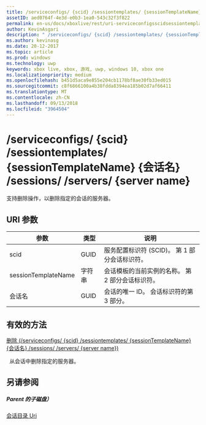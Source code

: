 ```yaml
---
title: /serviceconfigs/ {scid} /sessiontemplates/ {sessionTemplateName} {会话名} /sessions/ /servers/ {server name}
assetID: aed0764f-4e3d-e0b3-1ea0-543c32f3f822
permalink: en-us/docs/xboxlive/rest/uri-serviceconfigsscidsessiontemplatessessiontemplatenamesessionnamemembersservername.html
author: KevinAsgari
description: " /serviceconfigs/ {scid} /sessiontemplates/ {sessionTemplateName} {会话名} /sessions/ /servers/ {server name}"
ms.author: kevinasg
ms.date: 20-12-2017
ms.topic: article
ms.prod: windows
ms.technology: uwp
keywords: xbox live, xbox, 游戏, uwp, windows 10, xbox one
ms.localizationpriority: medium
ms.openlocfilehash: b451d5aca9e855e204cb1178bf8ae30fb33ed015
ms.sourcegitcommit: c8f6866100a4b38fdda8394ea185b02d7af66411
ms.translationtype: MT
ms.contentlocale: zh-CN
ms.lasthandoff: 09/13/2018
ms.locfileid: "3964504"
---
```

# <a name="serviceconfigsscidsessiontemplatessessiontemplatenamesessionssessionnameserversserver-name"></a>/serviceconfigs/ {scid} /sessiontemplates/ {sessionTemplateName} {会话名} /sessions/ /servers/ {server name}
支持删除操作，以删除指定的会话的服务器。
<a id="ID4EO"></a>


## <a name="uri-parameters"></a>URI 参数

| 参数| 类型| 说明|
| --- | --- | --- |
| scid| GUID| 服务配置标识符 (SCID)。 第 1 部分会话标识符。|
| sessionTemplateName| 字符串| 会话模板的当前实例的名称。 第 2 部分会话标识符。|
| 会话名| GUID| 会话的唯一 ID。 会话标识符的第 3 部分。| 

<a id="ID4E3B"></a>


## <a name="valid-methods"></a>有效的方法

[删除 (/serviceconfigs/ {scid} /sessiontemplates/ {sessionTemplateName} {会话名} /sessions/ /servers/ {server name})](uri-serviceconfigsscidsessiontemplatessessiontemplatenamesessionnamemembersservernamedelete.md)

&nbsp;&nbsp;从会话中删除指定的服务器。

<a id="ID4EGC"></a>


## <a name="see-also"></a>另请参阅

<a id="ID4EIC"></a>


##### <a name="parent"></a>Parent 的子磁盘）

[会话目录 Uri](atoc-reference-sessiondirectory.md)
